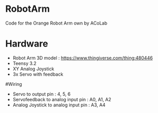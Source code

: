 # RobotArm
Code for the Orange Robot Arm own by ACoLab

# Hardware
* Robot Arm 3D model : https://www.thingiverse.com/thing:480446
* Teensy 3.2
* XY Analog Joystick
* 3x Servo with feedback

#Wiring
* Servo to output pin : 4, 5, 6
* Servofeedback to analog input pin : A0, A1, A2
* Analog Joystick to analog input pin : A3, A4
